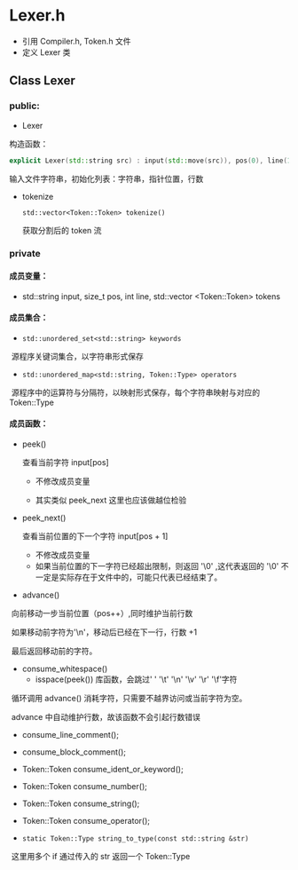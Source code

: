 # Lexer.h

+ 引用 Compiler.h, Token.h 文件
+ 定义 Lexer 类



## Class Lexer 



### public:



+ Lexer

构造函数：

```c++
explicit Lexer(std::string src) : input(std::move(src)), pos(0), line(1) {}
```

输入文件字符串，初始化列表：字符串，指针位置，行数



+ tokenize

  ```
  std::vector<Token::Token> tokenize()
  ```

  获取分割后的 token 流



### private

#### 成员变量：

+ std::string input, size_t pos, int line, std::vector \<Token::Token\> tokens

#### 成员集合：

+ ```
  std::unordered_set<std::string> keywords
  ```

​	源程序关键词集合，以字符串形式保存

+ ```
  std::unordered_map<std::string, Token::Type> operators
  ```

​	源程序中的运算符与分隔符，以映射形式保存，每个字符串映射与对应的 Token::Type

#### 成员函数：

+ peek()

  查看当前字符 input[pos]

  + 不修改成员变量

  + 其实类似 peek_next 这里也应该做越位检验

+ peek_next()

  查看当前位置的下一个字符 input[pos + 1]

  + 不修改成员变量
  + 如果当前位置的下一字符已经超出限制，则返回 '\0' ,这代表返回的 '\0' 不一定是实际存在于文件中的，可能只代表已经结束了。

+ advance()

​	向前移动一步当前位置（pos++）,同时维护当前行数

​	如果移动前字符为'\n'，移动后已经在下一行，行数 +1

​	最后返回移动前的字符。

+ consume_whitespace()
  + isspace(peek()) 库函数，会跳过'  ' '\\t' '\\n' '\\v' '\\r' '\\f'字符

​	循环调用 advance() 消耗字符，只需要不越界访问或当前字符为空。

​	advance 中自动维护行数，故该函数不会引起行数错误

+  consume_line_comment();
+ consume_block_comment();

+ Token::Token consume_ident_or_keyword();
+ Token::Token consume_number();
+ Token::Token consume_string();
+ Token::Token consume_operator();

+ ```
  static Token::Type string_to_type(const std::string &str)
  ```

​	这里用多个 if 通过传入的 str 返回一个 Token::Type

